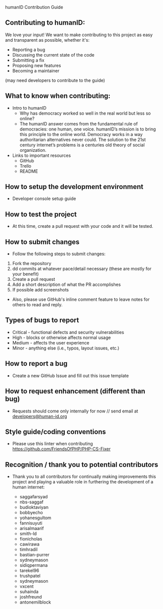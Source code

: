 humanID Contribution Guide

## Contributing to humanID:

We love your input! We want to make contributing to this project as easy and transparent as possible, whether it's:

* Reporting a bug
* Discussing the current state of the code
* Submitting a fix
* Proposing new features
* Becoming a maintainer

(may need developers to contribute to the guide)

## What to know when contributing:
* Intro to humanID
  * Why has democracy worked so well in the real world but less so online?
  * The humanID answer comes from the fundamental rule of democracies: one human, one voice. humanID’s mission is to bring this principle to the online world. Democracy works in a way authoritarian alternatives never could. The solution to the 21st century internet’s problems is a centuries old theory of social organization.
* Links to important resources
    * GitHub
    * Trello
    * README

## How to setup the development environment
* Developer console setup guide

## How to test the project
* At this time, create a pull request with your code and it will be tested.

## How to submit changes
* Follow the following steps to submit changes:

1. Fork the repository
2. dd commits at whatever pace/detail necessary (these are mostly for your benefit)
3. Create a pull request
4. Add a short description of what the PR accomplishes
5. If possible add screenshots

* Also, please use GitHub's inline comment feature to leave notes for others to read and reply.

## Types of bugs to report
* Critical - functional defects and security vulnerabilities
* High - blocks or otherwise affects normal usage
* Medium - affects the user experience
* Minor - anything else (i.e., typos, layout issues, etc.)

## How to report a bug
* Create a new GitHub Issue and fill out this issue template

## How to request enhancement (different than bug)
* Requests should come only internally for now // send email at developers@human-id.org

## Style guide/coding conventions
* Please use this linter when contributing https://github.com/FriendsOfPHP/PHP-CS-Fixer 

## Recognition / thank you to potential contributors
* Thank you to all contributors for continually making improvements this project and playing a valuable role in furthering the development of a human internet:

  * saggafarsyad
  * nbs-saggaf
  * budioktaviyan
  * bobbyecho
  * yohanesgultom
  * fannisuyuti
  * arisalmaarif
  * smith-ld
  * fionicholas
  * cawirawa
  * timhradil
  * bastian-purrer
  * sydneymason
  * sidiqpermana
  * tarekel96
  * trushpatel
  * sydneymason
  * vxcent
  * suhainda
  * joshfreund
  * antonemilblock
